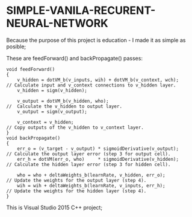 # SIMPLE-VANILA-RECURENT-NEURAL-NETWORK

Because the purpose of this project is education - I made it as simple as posible;

These are feedForward() and backPropagate() passes:

	void feedForward()
	{
		v_hidden = dotVM_b(v_inputs, wih) + dotVM_b(v_context, wch);              // Calculate input and v_context connections to v_hidden layer.
		v_hidden = sigm(v_hidden);

		v_output = dotVM_b(v_hidden, who);                                                            //  Calculate the v_hidden to output layer.
		v_output = sigm(v_output);

		v_context = v_hidden;                                                                 // Copy outputs of the v_hidden to v_context layer.
	}
	void backPropagate()
	{
		err_o = (v_target - v_output) * sigmoidDerivative(v_output);                // Calculate the output layer error (step 3 for output cell).              
		err_h = dotVM(err_o, who)     * sigmoidDerivative(v_hidden);                // Calculate the hidden layer error (step 3 for hidden cell).

		who = who + deltaWeights_b(learnRate, v_hidden, err_o);                              // Update the weights for the output layer (step 4).  
		wih = wih + deltaWeights_b(learnRate, v_inputs, err_h);                              // Update the weights for the hidden layer (step 4).
	}


This is Visual Studio 2015 C++ project;

